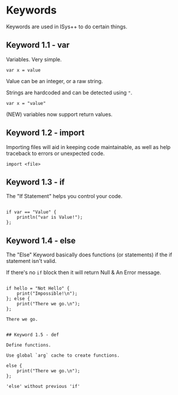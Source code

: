 # Keywords

Keywords are used in ISys++ to do certain things.

## Keyword 1.1 - var

Variables. Very simple.

`var x = value`

Value can be an integer, or a raw string.

Strings are hardcoded and can be detected using `"`.

`var x = "value"`

(NEW) variables now support return values.

<!-- functions haven't been implemented yet, but when they do, you can use returns to tell the interpreter to bind that value and the code
to the function name. And arguments expected. -->

## Keyword 1.2 - import

Importing files will aid in keeping code maintainable, as well as help traceback to errors or unexpected code.

`import <file>`

## Keyword 1.3 - if

The "If Statement" helps you control your code.

```

if var == "Value" {
    println("var is Value!");
};

```

## Keyword 1.4 - else

The "Else" Keyword basically does functions (or statements) if the if statement isn't valid.

If there's no `if` block then it will return Null & An Error message.

```

if hello = "Not Hello" {
    print("Impossible!\n");
}; else {
    print("There we go.\n");
};

```

`There we go.`

```

## Keyword 1.5 - def

Define functions.

Use global `arg` cache to create functions.

else {
    print("There we go.\n");
};

```

`'else' without previous 'if'`
